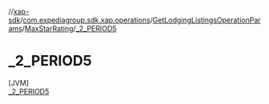 //[xap-sdk](../../../../../index.md)/[com.expediagroup.sdk.xap.operations](../../../index.md)/[GetLodgingListingsOperationParams](../../index.md)/[MaxStarRating](../index.md)/[_2_PERIOD5](index.md)

# _2_PERIOD5

[JVM]\
[_2_PERIOD5](index.md)
